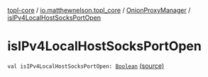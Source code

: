 [topl-core](../../index.md) / [io.matthewnelson.topl_core](../index.md) / [OnionProxyManager](index.md) / [isIPv4LocalHostSocksPortOpen](./is-i-pv4-local-host-socks-port-open.md)

# isIPv4LocalHostSocksPortOpen

`val isIPv4LocalHostSocksPortOpen: `[`Boolean`](https://kotlinlang.org/api/latest/jvm/stdlib/kotlin/-boolean/index.html) [(source)](https://github.com/05nelsonm/TorOnionProxyLibrary-Android/blob/master/topl-core/src/main/java/io/matthewnelson/topl_core/OnionProxyManager.kt#L854)